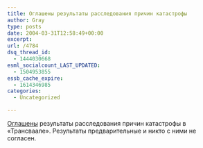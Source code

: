 ```yaml
---
title: Оглашены результаты расследования причин катастрофы
author: Gray
type: posts
date: 2004-03-31T12:58:49+00:00
excerpt:
url: /4784
dsq_thread_id:
  - 1444030668
esml_socialcount_LAST_UPDATED:
  - 1504953855
essb_cache_expire:
  - 1614346985
categories:
  - Uncategorized

---
```








<a href="http://lenta.ru/russia/2004/03/31/missile/" target="_blank">Оглашены</a> результаты расследования причин катастрофы в &#171;Трансваале&#187;. Результаты предварительные и никто с ними не согласен.
